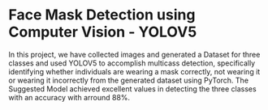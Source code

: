 # Face Mask Detection using Computer Vision - YOLOV5
In this project, we have collected images and generated a Dataset for three classes and used YOLOV5 to accomplish multicass detection, specifically identifying whether individuals are wearing a mask correctly, not wearing it or wearing it incorrectly from the generated dataset using PyTorch.
The Suggested Model achieved excellent values in detecting the three classes with an accuracy with arround 88%. 

